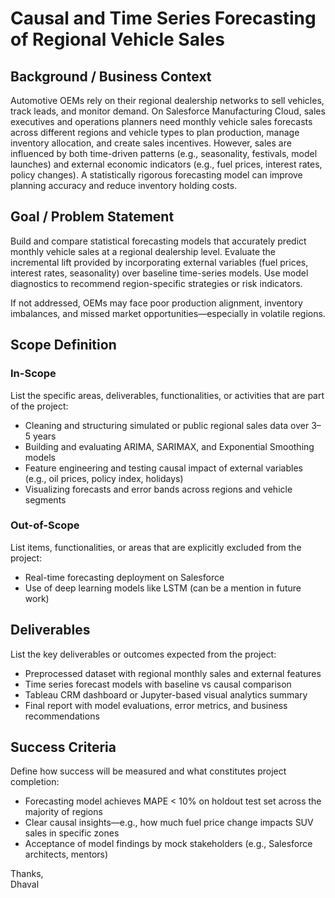 # Causal and Time Series Forecasting of Regional Vehicle Sales

## Background / Business Context
Automotive OEMs rely on their regional dealership networks to sell vehicles, track leads, and monitor demand. On Salesforce Manufacturing Cloud, sales executives and operations planners need monthly vehicle sales forecasts across different regions and vehicle types to plan production, manage inventory allocation, and create sales incentives. However, sales are influenced by both time-driven patterns (e.g., seasonality, festivals, model launches) and external economic indicators (e.g., fuel prices, interest rates, policy changes). A statistically rigorous forecasting model can improve planning accuracy and reduce inventory holding costs.

## Goal / Problem Statement
Build and compare statistical forecasting models that accurately predict monthly vehicle sales at a regional dealership level. Evaluate the incremental lift provided by incorporating external variables (fuel prices, interest rates, seasonality) over baseline time-series models. Use model diagnostics to recommend region-specific strategies or risk indicators.

If not addressed, OEMs may face poor production alignment, inventory imbalances, and missed market opportunities—especially in volatile regions.

## Scope Definition

### In-Scope
List the specific areas, deliverables, functionalities, or activities that are part of the project:
- Cleaning and structuring simulated or public regional sales data over 3–5 years
- Building and evaluating ARIMA, SARIMAX, and Exponential Smoothing models
- Feature engineering and testing causal impact of external variables (e.g., oil prices, policy index, holidays)
- Visualizing forecasts and error bands across regions and vehicle segments

### Out-of-Scope
List items, functionalities, or areas that are explicitly excluded from the project:
- Real-time forecasting deployment on Salesforce
- Use of deep learning models like LSTM (can be a mention in future work)

## Deliverables
List the key deliverables or outcomes expected from the project:
- Preprocessed dataset with regional monthly sales and external features
- Time series forecast models with baseline vs causal comparison
- Tableau CRM dashboard or Jupyter-based visual analytics summary
- Final report with model evaluations, error metrics, and business recommendations

## Success Criteria
Define how success will be measured and what constitutes project completion:
- Forecasting model achieves MAPE < 10% on holdout test set across the majority of regions
- Clear causal insights—e.g., how much fuel price change impacts SUV sales in specific zones
- Acceptance of model findings by mock stakeholders (e.g., Salesforce architects, mentors)

Thanks,  
Dhaval
